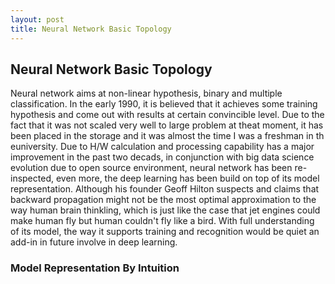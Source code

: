 ```yaml
---
layout: post
title: Neural Network Basic Topology
---
```


## Neural Network Basic Topology
<p class="message">
Neural network aims at non-linear hypothesis, binary and multiple classification.  In the early 1990, it is believed that it achieves some training hypothesis and come out with results at certain convincible level. 
Due to the fact that it was not scaled very well to large problem at theat moment, it has been placed in the storage and it was almost the time I was a freshman in th euniversity.  Due to H/W calculation and processing
capability has a major improvement in the past two decads, in conjunction with big data science evolution due to open source environment, neural network has been re-inspected, even more, the deep learning has been build
on top of its model representation.  Although his founder Geoff Hilton suspects and claims that backward propagation might not be the most optimal approximation to the way human brain thinkling, which is just like 
the case that jet engines could make human fly but human couldn't fly like a bird.  With full understanding of its model, the way it supports training and recognition would be quiet an add-in in future involve in deep learning.
</p>

### Model Representation By Intuition


